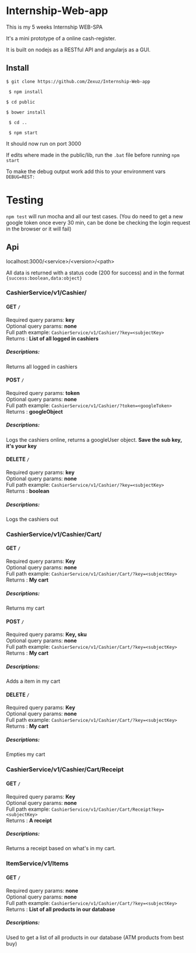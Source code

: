 # Internship-Web-app
This is my 5 weeks Internship WEB-SPA

It's a mini prototype of a online cash-register.

It is built on nodejs as a RESTful API and angularjs as a GUI.



## Install
  ``$ git clone https://github.com/Zexuz/Internship-Web-app``
  
 `` $ npm install``
  
  ``$ cd public``
  
  ``$ bower install``
  
 `` $ cd ..``
  
 `` $ npm start``
  
  It should now run on port 3000
  
  If edits where made in the public/lib, run the ```.bat``` file before running ``npm start``

  To make the debug output work add this to your environment vars ```DEBUG=REST:```

# Testing

```npm test``` will run mocha and all our test cases. (You do need to get a new google token once every 30 min, can be done be checking the login request in the browser or it will fail)

## Api

localhost:3000/\<service>/\<version>/\<path>

All data is returned with a status code (200 for success) and in the format ```{success:boolean,data:object}```


### CashierService/v1/Cashier/
 
#### GET ```/```
     
  Required query params: **key**  
  Optional query params: **none**  
  Full path example: ```CashierService/v1/Cashier/?key=<subjectKey>```  
  Returns : **List of all logged in cashiers**  
    
##### Descriptions:
     
  Returns all logged in cashiers
  


#### POST ```/```
   
  Required query params: **token**  
  Optional query params: **none**  
  Full path example: ```CashierService/v1/Cashier/?token=<googleToken>```  
  Returns : **googleObject**  
  
##### Descriptions:
   
  Logs the cashiers online, returns a googleUser object. **Save the sub key, it's your key**



#### DELETE ```/```
   
  Required query params: **key**  
  Optional query params: **none**  
  Full path example: ```CashierService/v1/Cashier/?key=<subjectKey>```  
  Returns : **boolean**  
  
##### Descriptions:
   
  Logs the cashiers out


### CashierService/v1/Cashier/Cart/
  
#### GET ```/```
   
  Required query params: **Key**  
  Optional query params: **none**  
  Full path example: ```CashierService/v1/Cashier/Cart/?key=<subjectKey>```  
  Returns : **My cart**  
  
##### Descriptions:
   
  Returns my cart
  
#### POST ```/```
   
  Required query params: **Key, sku**  
  Optional query params: **none**  
  Full path example: ```CashierService/v1/Cashier/Cart/?key=<subjectKey>```  
  Returns : **My cart**  
  
##### Descriptions:
   
  Adds a item in my cart
  
#### DELETE ```/```
   
  Required query params: **Key**  
  Optional query params: **none**  
  Full path example: ```CashierService/v1/Cashier/Cart/?key=<subjectKey>```  
  Returns : **My cart**  
  
##### Descriptions:
  Empties my cart


### CashierService/v1/Cashier/Cart/Receipt
  
#### GET ```/```
   
  Required query params: **Key**  
  Optional query params: **none**  
  Full path example: ```CashierService/v1/Cashier/Cart/Receipt?key=<subjectKey>```  
  Returns : **A receipt**  
  
##### Descriptions:
   
  Returns a receipt based on what's in my cart.

### ItemService/v1/Items
#### GET  ```/```
   
  Required query params: **none**  
  Optional query params: **none**  
  Full path example: ```CashierService/v1/Cashier/Cart/?key=<subjectKey>```  
  Returns : **List of all products in our database**  
  
##### Descriptions:
  Used to get a list of all products in our database (ATM products from best buy)
  

